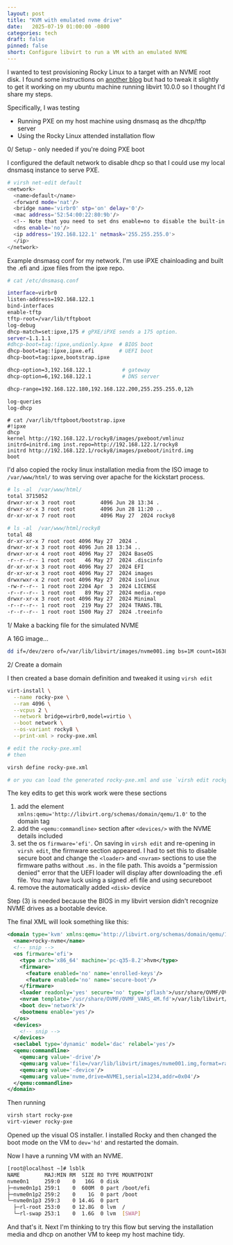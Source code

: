 ```yaml
---
layout: post
title: "KVM with emulated nvme drive"
date:   2025-07-19 01:00:00 -0800
categories: tech
draft: false
pinned: false
short: Configure libvirt to run a VM with an emulated NVME
---
```


I wanted to test provisioning Rocky Linux to a target with an NVME root disk. I found some instructions on [another blog](https://blog.christophersmart.com/2019/12/18/kvm-guests-with-emulated-ssd-and-nvme-drives/) but had to tweak it slightly to get it working on my ubuntu machine running libvirt 10.0.0 so I thought I'd share my steps.

Specifically, I was testing
* Running PXE on my host machine using dnsmasq as the dhcp/tftp server
* Using the Rocky Linux attended installation flow

0/ Setup - only needed if you're doing PXE boot

I configured the default network to disable dhcp so that I could use my local dnsmasq instance to serve PXE.

```sh
# virsh net-edit default
<network>
  <name>default</name>
  <forward mode='nat'/>
  <bridge name='virbr0' stp='on' delay='0'/>
  <mac address='52:54:00:22:80:9b'/>
  <!-- Note that you need to set dns enable=no to disable the built-in dnsmasq and use your host -->
  <dns enable='no'/>
  <ip address='192.168.122.1' netmask='255.255.255.0'>
  </ip>
</network>
```

Example dnsmasq conf for my network. I'm use iPXE chainloading and built the .efi and .ipxe files from the ipxe repo.
```sh
# cat /etc/dnsmasq.conf

interface=virbr0
listen-address=192.168.122.1
bind-interfaces
enable-tftp
tftp-root=/var/lib/tftpboot
log-debug
dhcp-match=set:ipxe,175 # gPXE/iPXE sends a 175 option.
server=1.1.1.1
#dhcp-boot=tag:!ipxe,undionly.kpxe  # BIOS boot
dhcp-boot=tag:!ipxe,ipxe.efi        # UEFI boot
dhcp-boot=tag:ipxe,bootstrap.ipxe

dhcp-option=3,192.168.122.1          # gateway
dhcp-option=6,192.168.122.1          # DNS server

dhcp-range=192.168.122.180,192.168.122.200,255.255.255.0,12h

log-queries
log-dhcp
```

```
# cat /var/lib/tftpboot/bootstrap.ipxe
#!ipxe
dhcp
kernel http://192.168.122.1/rocky8/images/pxeboot/vmlinuz initrd=initrd.img inst.repo=http://192.168.122.1/rocky8
initrd http://192.168.122.1/rocky8/images/pxeboot/initrd.img
boot
```

I'd also copied the rocky linux installation media from the ISO image to `/var/www/html/` to was serving over apache for the kickstart process.

```sh
# ls -al  /var/www/html/
total 3715052
drwxr-xr-x 3 root root        4096 Jun 28 13:34 .
drwxr-xr-x 3 root root        4096 Jun 28 11:20 ..
dr-xr-xr-x 7 root root        4096 May 27  2024 rocky8

# ls -al  /var/www/html/rocky8
total 48
dr-xr-xr-x 7 root root 4096 May 27  2024 .
drwxr-xr-x 3 root root 4096 Jun 28 13:34 ..
drwxr-xr-x 4 root root 4096 May 27  2024 BaseOS
-r--r--r-- 1 root root   46 May 27  2024 .discinfo
dr-xr-xr-x 3 root root 4096 May 27  2024 EFI
dr-xr-xr-x 3 root root 4096 May 27  2024 images
drwxrwxr-x 2 root root 4096 May 27  2024 isolinux
-rw-r--r-- 1 root root 2204 Apr  3  2024 LICENSE
-r--r--r-- 1 root root   89 May 27  2024 media.repo
drwxr-xr-x 3 root root 4096 May 27  2024 Minimal
-r--r--r-- 1 root root  219 May 27  2024 TRANS.TBL
-r--r--r-- 1 root root 1500 May 27  2024 .treeinfo

```


1/ Make a backing file for the simulated NVME

A 16G image...

```sh
dd if=/dev/zero of=/var/lib/libvirt/images/nvme001.img bs=1M count=16384
```

2/ Create a domain

I then created a base domain definition and tweaked it using `virsh edit`

```sh
virt-install \
  --name rocky-pxe \
  --ram 4096 \
  --vcpus 2 \
  --network bridge=virbr0,model=virtio \
  --boot network \
  --os-variant rocky8 \
  --print-xml > rocky-pxe.xml

# edit the rocky-pxe.xml
# then

virsh define rocky-pxe.xml

# or you can load the generated rocky-pxe.xml and use `virsh edit rocky-pxe`
```

The key edits to get this work work were these sections
1. add the element `xmlns:qemu='http://libvirt.org/schemas/domain/qemu/1.0'` to the domain tag
2. add the `<qemu:commandline>` section after `<devices/>` with the NVME details included
3. set the os `firmware='efi'`. On saving in `virsh edit` and re-opening in `virsh edit`, the firmware section appeared. I had to set this to disable secure boot and change the `<loader>` and `<nvram>` sections to use the firmware paths without `.ms.` in the file path. This avoids a "permission denied" error that the UEFI loader will display after downloading the .efi file. You may have luck using a signed .efi file and using secureboot
4. remove the automatically added `<disk>` device

Step (3) is needed because the BIOS in my libvirt version didn't recognize NVME drives as a bootable device.

The final XML will look something like this:


```xml
<domain type='kvm' xmlns:qemu='http://libvirt.org/schemas/domain/qemu/1.0'>
  <name>rocky-nvme</name>
  <!-- snip -->
  <os firmware='efi'>
    <type arch='x86_64' machine='pc-q35-8.2'>hvm</type>
    <firmware>
      <feature enabled='no' name='enrolled-keys'/>
      <feature enabled='no' name='secure-boot'/>
    </firmware>
    <loader readonly='yes' secure='no' type='pflash'>/usr/share/OVMF/OVMF_CODE_4M.fd</loader>
    <nvram template='/usr/share/OVMF/OVMF_VARS_4M.fd'>/var/lib/libvirt/qemu/nvram/rocky-nvme_VARS.fd</nvram>
    <boot dev='network'/>
    <bootmenu enable='yes'/>
  </os>
  <devices>
    <!-- snip -->
  </devices>
  <seclabel type='dynamic' model='dac' relabel='yes'/>
  <qemu:commandline>
    <qemu:arg value='-drive'/>
    <qemu:arg value='file=/var/lib/libvirt/images/nvme001.img,format=raw,if=none,id=NVME1'/>
    <qemu:arg value='-device'/>
    <qemu:arg value='nvme,drive=NVME1,serial=1234,addr=0x04'/>
  </qemu:commandline>
</domain>
```

Then running

```sh
virsh start rocky-pxe
virt-viewer rocky-pxe
```

Opened up the visual OS installer. I installed Rocky and then changed the boot mode on the VM to `dev='hd'` and restarted the domain.

Now I have a running VM with an NVME.

```sh
[root@localhost ~]# lsblk
NAME        MAJ:MIN RM  SIZE RO TYPE MOUNTPOINT
nvme0n1     259:0    0   16G  0 disk
├─nvme0n1p1 259:1    0  600M  0 part /boot/efi
├─nvme0n1p2 259:2    0    1G  0 part /boot
└─nvme0n1p3 259:3    0 14.4G  0 part
  ├─rl-root 253:0    0 12.8G  0 lvm  /
  └─rl-swap 253:1    0  1.6G  0 lvm  [SWAP]

```

And that's it. Next I'm thinking to try this flow but serving the installation media and dhcp on another VM to keep my host machine tidy.
